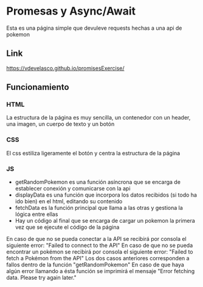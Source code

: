 # Promesas y Async/Await
Esta es una página simple que devuleve requests hechas a una api de pokemon
## Link
https://vdevelasco.github.io/promisesExercise/
## Funcionamiento
### HTML
La estructura de la página es muy sencilla, un contenedor con un header, una imagen, un cuerpo de texto y un botón
### CSS
El css estiliza ligeramente el botón y centra la estructura de la página
### JS
- getRandomPokemon es una función asíncrona que se encarga de establecer conexión y comunicarse con la api
- displayData es una función que incorpora los datos recibidos (si todo ha ido bien) en el html, editando su contenido
- fetchData es la función principal que llama a las otras y gestiona la lógica entre ellas
- Hay un código al final que se encarga de cargar un pokemon la primera vez que se ejecute el código de la página

En caso de que no se pueda conectar a la API se recibirá por consola el siguiente error: "Failed to connect to the API"
En caso de que no se pueda encontrar un pokémon se recibirá por consola el siguiente error: "Failed to fetch a Pokémon from the API"
Los dos casos anteriores corresponden a fallos dentro de la función "getRandomPokemon"
En caso de que haya algún error llamando a ésta función se imprimirá el mensaje "Error fetching data. Please try again later."
